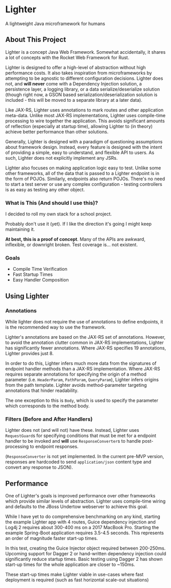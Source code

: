# Lighter

A lightweight Java microframework for humans

## About This Project

Lighter is a concept Java Web Framework. Somewhat accidentally, it shares a lot of concepts with the
Rocket Web Framework for Rust.

Lighter is designed to offer a high-level of abstraction without high performance costs. It also takes inspiration from
microframeworks by attempting to be agnostic to different configuration decisions. Lighter does not, and __will never__
come with a Dependency Injection solution, a persistence layer, a logging library, or a data serialize/deserialize solution
(though right now, a GSON based serialization/deserialization solution is included - this will be moved to a separate
library at a later data).

Like JAX-RS, Lighter uses annotations to mark routes and other application meta-data. Unlike most
JAX-RS implementations, Lighter uses compile-time processing to wire together the application.
This avoids significant amounts of reflection (especially at startup time), allowing Lighter
to (in theory) achieve better performance than other solutions.

Generally, Lighter is designed with a paradigm of questioning assumptions about framework 
design. Instead, every feature is designed with the intent of providing a simple, easy to 
understand, and flexible API to users. As such, Lighter does not explicitly implement any JSRs.

Lighter also focuses on making application logic easy to test. Unlike some other frameworks, all of the
data that is passed to a Lighter endpoint is in the form of POJOs. Similarly, endpoints also return
POJOs. There's no need to start a test server or use any complex configuration - testing controllers is as easy 
as testing any other object.

### What is This (And should I use this)?

I decided to roll my own stack for a school project.

Probably don't use it (yet). If I like the direction it's going I might keep maintaining it.

**At best, this is a proof of concept**. Many of the APIs are awkward, inflexible, or downright broken. Test
coverage is... not existent. 

### Goals

- Compile Time Verification
- Fast Startup Times
- Easy Handler Composition

## Using Lighter

### Annotations

While lighter does not require the use of annotations to define endpoints, it is 
the recommended way to use the framework. 

Lighter's annotations are based on the JAX-RS set of annotations. However, to avoid the 
annotation clutter common in JAX-RS implementations, Lighter has significantly fewer 
annotations. Where JAX-RS specifies 19 annotations, Lighter provides just 8. 

In order to do this, Lighter infers much more data from the signatures of endpoint handler
methods than a JAX-RS implementation. Where JAX-RS requires separate annotations for
specifying the origin of a method parameter (i.e. `HeaderParam`, `PathParam`, `QueryParam`),
Lighter infers origins from the path template. Lighter avoids method-parameter targeting
annotations that hinder readability.

The one exception to this is `Body`, which is used to specify the parameter which corresponds
to the method body.

### Filters (Before and After Handlers)

Lighter does not (and will not) have these. Instead, Lighter uses `RequestGuard`s for
specifying conditions that must be met for a endpoint handler to be invoked and __will__ use
`ResponseConverter`s to handle post-processing to endpoint responses.

(`ResponseConverter` is not yet implemented. In the current pre-MVP version, responses are
hardcoded to send `application/json` content type and convert any response to JSON).


## Performance

One of Lighter's goals is improved performance over other frameworks which provide similar levels
of abstraction. Lighter uses compile-time wiring and defaults to the JBoss Undertow webserver 
to achieve this goal. 

While I have yet to do comprehensive benchmarking on any kind, starting the example Lighter app with 4 
routes, Guice dependency injection and Log4j 2 requires about 300-400 ms on a 2017 MacBook Pro. Starting
the example Spring-Boot application requires 3.5-4.5 seconds. This represents an order of magnitude 
faster start-up times.

In this test, creating the Guice Injector object required between 200-250ms. Upcoming support for Dagger 2 
or hand-written dependency injection could significantly reduce startup times. Basic testing using Dagger 2
has shown start-up times for the whole application are closer to ~150ms.

These start-up times make Lighter viable in use-cases where fast deployment is required (such as 
fast horizontal scale-out situations)